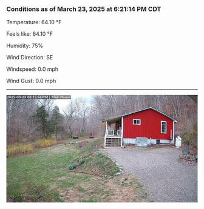 ### Conditions as of March 23, 2025 at 6:21:14 PM CDT 

Temperature: 64.10 &deg;F

Feels like: 64.10 &deg;F

Humidity: 75%

Wind Direction: SE

Windspeed: 0.0 mph

Wind Gust: 0.0 mph

---

<img src="./images/latest.jpeg"/>

